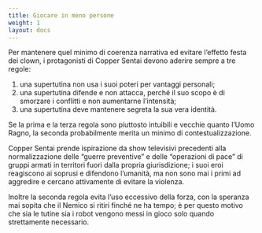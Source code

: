 ```yaml
---
title: Giocare in meno persone
weight: 1
layout: docs
---
```


Per mantenere quel minimo di coerenza narrativa ed evitare l’effetto festa dei clown, i protagonisti di Copper Sentai devono aderire sempre a tre regole:

1. una supertutina non usa i suoi poteri per vantaggi personali;
2. una supertutina difende e non attacca, perché il suo scopo è di smorzare i conflitti e non aumentarne l’intensità; 
3. una supertutina deve mantenere segreta la sua vera identità.

Se la prima e la terza regola sono piuttosto intuibili e vecchie quanto l’Uomo Ragno, la seconda probabilmente merita un minimo di contestualizzazione.

Copper Sentai prende ispirazione da show televisivi precedenti alla normalizzazione delle “guerre preventive” e delle “operazioni di pace” di gruppi armati in territori fuori dalla propria giurisdizione; i suoi eroi reagiscono ai soprusi e difendono l’umanità, ma non sono mai i primi ad aggredire e cercano attivamente di evitare la violenza.
 
Inoltre la seconda regola evita l’uso eccessivo della forza, con la speranza mai sopita che il Nemico si ritiri finché ne ha tempo; è per questo motivo che sia le tutine sia i robot vengono messi in gioco solo quando strettamente necessario. 